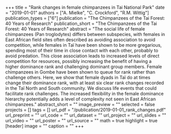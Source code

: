 +++
title = "Rank changes in female chimpanzees in Tai National Park"
date = "2019-01-01"
authors = ["A. Mielke", "C. Crockford", "R.M. Wittig"]
publication_types = ["6"]
publication = "The Chimpanzees of the Tai Forest: 40 Years of Research"
publication_short = "The Chimpanzees of the Tai Forest: 40 Years of Research"
abstract = "The social life of female chimpanzees (Pan troglodytes) differs between subspecies, with females in East African field sites often described as avoiding association to avoid competition, while females in Taï have been shown to be more gregarious, spending most of their time in close contact with each other, probably to avoid predation. This close association leads to increased levels of direct competition for resources, possibly increasing the benefit of having a higher dominance rank and challenging dominant group members. Female chimpanzees in Gombe have been shown to queue for rank rather than challenge others. Here, we show that female dyads in Taï do at times change their dominance rank, with at least six clear rank changes recorded in the Taï North and South community. We discuss life events that could facilitate rank challenges. The increased flexibility in the female dominance hierarchy potentially adds a level of complexity not seen in East African chimpanzees."
abstract_short = ""
image_preview = ""
selected = false
projects = []
tags = []
url_pdf = "/publication/2019-01-01_rank_changes.pdf"
url_preprint = ""
url_code = ""
url_dataset = ""
url_project = ""
url_slides = ""
url_video = ""
url_poster = ""
url_source = ""
math = true
highlight = true
[header]
image = ""
caption = ""
+++
